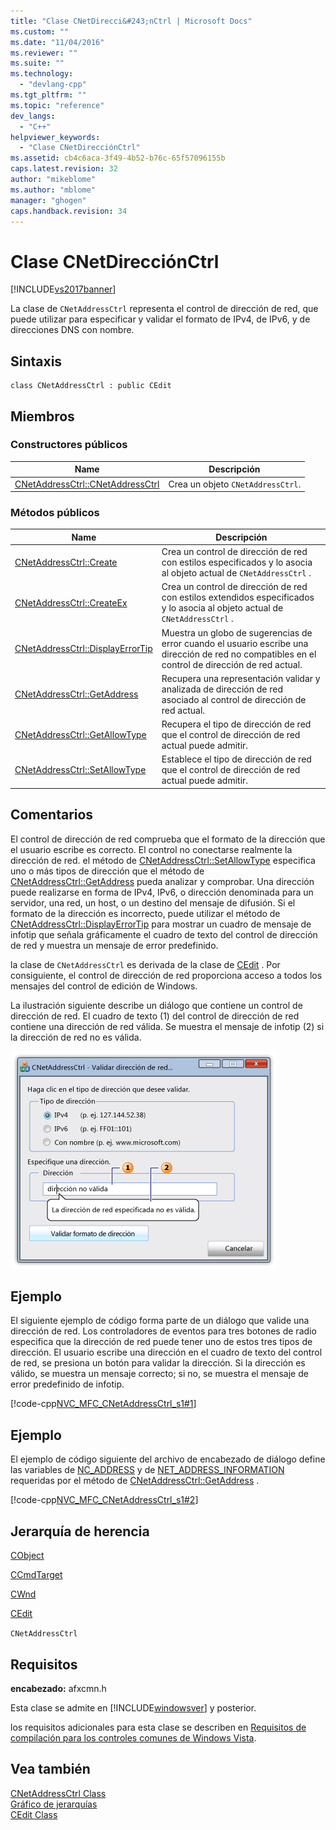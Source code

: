 ```yaml
---
title: "Clase CNetDirecci&#243;nCtrl | Microsoft Docs"
ms.custom: ""
ms.date: "11/04/2016"
ms.reviewer: ""
ms.suite: ""
ms.technology: 
  - "devlang-cpp"
ms.tgt_pltfrm: ""
ms.topic: "reference"
dev_langs: 
  - "C++"
helpviewer_keywords: 
  - "Clase CNetDirecciónCtrl"
ms.assetid: cb4c6aca-3f49-4b52-b76c-65f57096155b
caps.latest.revision: 32
author: "mikeblome"
ms.author: "mblome"
manager: "ghogen"
caps.handback.revision: 34
---
```

# Clase CNetDirecci&#243;nCtrl
[!INCLUDE[vs2017banner](../../assembler/inline/includes/vs2017banner.md)]

La clase de `CNetAddressCtrl` representa el control de dirección de red, que puede utilizar para especificar y validar el formato de IPv4, de IPv6, y de direcciones DNS con nombre.  
  
## Sintaxis  
  
```  
class CNetAddressCtrl : public CEdit  
```  
  
## Miembros  
  
### Constructores públicos  
  
|Name|Descripción|  
|----------|-----------------|  
|[CNetAddressCtrl::CNetAddressCtrl](../Topic/CNetAddressCtrl::CNetAddressCtrl.md)|Crea un objeto `CNetAddressCtrl`.|  
  
### Métodos públicos  
  
|Name|Descripción|  
|----------|-----------------|  
|[CNetAddressCtrl::Create](../Topic/CNetAddressCtrl::Create.md)|Crea un control de dirección de red con estilos especificados y lo asocia al objeto actual de `CNetAddressCtrl` .|  
|[CNetAddressCtrl::CreateEx](../Topic/CNetAddressCtrl::CreateEx.md)|Crea un control de dirección de red con estilos extendidos especificados y lo asocia al objeto actual de `CNetAddressCtrl` .|  
|[CNetAddressCtrl::DisplayErrorTip](../Topic/CNetAddressCtrl::DisplayErrorTip.md)|Muestra un globo de sugerencias de error cuando el usuario escribe una dirección de red no compatibles en el control de dirección de red actual.|  
|[CNetAddressCtrl::GetAddress](../Topic/CNetAddressCtrl::GetAddress.md)|Recupera una representación validar y analizada de dirección de red asociado al control de dirección de red actual.|  
|[CNetAddressCtrl::GetAllowType](../Topic/CNetAddressCtrl::GetAllowType.md)|Recupera el tipo de dirección de red que el control de dirección de red actual puede admitir.|  
|[CNetAddressCtrl::SetAllowType](../Topic/CNetAddressCtrl::SetAllowType.md)|Establece el tipo de dirección de red que el control de dirección de red actual puede admitir.|  
  
## Comentarios  
 El control de dirección de red comprueba que el formato de la dirección que el usuario escribe es correcto.  El control no conectarse realmente la dirección de red.  el método de [CNetAddressCtrl::SetAllowType](../Topic/CNetAddressCtrl::SetAllowType.md) especifica uno o más tipos de dirección que el método de [CNetAddressCtrl::GetAddress](../Topic/CNetAddressCtrl::GetAddress.md) pueda analizar y comprobar.  Una dirección puede realizarse en forma de IPv4, IPv6, o dirección denominada para un servidor, una red, un host, o un destino del mensaje de difusión.  Si el formato de la dirección es incorrecto, puede utilizar el método de [CNetAddressCtrl::DisplayErrorTip](../Topic/CNetAddressCtrl::DisplayErrorTip.md) para mostrar un cuadro de mensaje de infotip que señala gráficamente el cuadro de texto del control de dirección de red y muestra un mensaje de error predefinido.  
  
 la clase de `CNetAddressCtrl` es derivada de la clase de [CEdit](../../mfc/reference/cedit-class.md) .  Por consiguiente, el control de dirección de red proporciona acceso a todos los mensajes del control de edición de Windows.  
  
 La ilustración siguiente describe un diálogo que contiene un control de dirección de red.  El cuadro de texto \(1\) del control de dirección de red contiene una dirección de red válida.  Se muestra el mensaje de infotip \(2\) si la dirección de red no es válida.  
  
 ![Cuadro de diálogo con un control de dirección de red y un recuadro informativo.](../../mfc/reference/media/cnetaddctrl.png "CNetAddCtrl")  
  
## Ejemplo  
 El siguiente ejemplo de código forma parte de un diálogo que valide una dirección de red.  Los controladores de eventos para tres botones de radio especifica que la dirección de red puede tener uno de estos tres tipos de dirección.  El usuario escribe una dirección en el cuadro de texto del control de red, se presiona un botón para validar la dirección.  Si la dirección es válido, se muestra un mensaje correcto; si no, se muestra el mensaje de error predefinido de infotip.  
  
 [!code-cpp[NVC_MFC_CNetAddressCtrl_s1#1](../../mfc/reference/codesnippet/CPP/cnetaddressctrl-class_1.cpp)]  
  
## Ejemplo  
 El ejemplo de código siguiente del archivo de encabezado de diálogo define las variables de [NC\_ADDRESS](http://msdn.microsoft.com/library/windows/desktop/bb773345) y de [NET\_ADDRESS\_INFORMATION](http://msdn.microsoft.com/library/windows/desktop/bb773346) requeridas por el método de [CNetAddressCtrl::GetAddress](../Topic/CNetAddressCtrl::GetAddress.md) .  
  
 [!code-cpp[NVC_MFC_CNetAddressCtrl_s1#2](../../mfc/reference/codesnippet/CPP/cnetaddressctrl-class_2.h)]  
  
## Jerarquía de herencia  
 [CObject](../../mfc/reference/cobject-class.md)  
  
 [CCmdTarget](../../mfc/reference/ccmdtarget-class.md)  
  
 [CWnd](../../mfc/reference/cwnd-class.md)  
  
 [CEdit](../../mfc/reference/cedit-class.md)  
  
 `CNetAddressCtrl`  
  
## Requisitos  
 **encabezado:** afxcmn.h  
  
 Esta clase se admite en [!INCLUDE[windowsver](../../build/reference/includes/windowsver_md.md)] y posterior.  
  
 los requisitos adicionales para esta clase se describen en [Requisitos de compilación para los controles comunes de Windows Vista](../../mfc/build-requirements-for-windows-vista-common-controls.md).  
  
## Vea también  
 [CNetAddressCtrl Class](../../mfc/reference/cnetaddressctrl-class.md)   
 [Gráfico de jerarquías](../../mfc/hierarchy-chart.md)   
 [CEdit Class](../../mfc/reference/cedit-class.md)